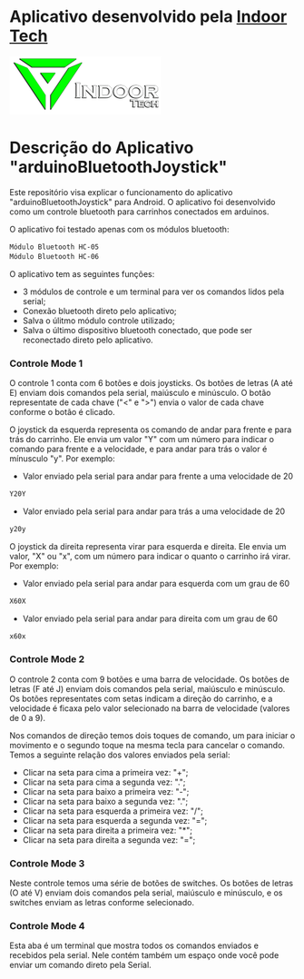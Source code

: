 # Aplicativo desenvolvido pela <a href="https://indoortech.com.br/">Indoor Tech</a>

![](indoortech.png)

# Descrição do Aplicativo "arduinoBluetoothJoystick"

Este repositório visa explicar o funcionamento do aplicativo "arduinoBluetoothJoystick" para Android. O aplicativo foi desenvolvido como um controle bluetooth para carrinhos conectados em arduinos.

O aplicativo foi testado apenas com os módulos bluetooth:
```sh
Módulo Bluetooth HC-05
Módulo Bluetooth HC-06
```

O aplicativo tem as seguintes funções:
- 3 módulos de controle e um terminal para ver os comandos lidos pela serial;
- Conexão bluetooth direto pelo aplicativo;
- Salva o úlitmo módulo controle utilizado;
- Salva o último dispositivo bluetooth conectado, que pode ser reconectado direto pelo aplicativo.

### Controle Mode 1
O controle 1 conta com 6 botões e dois joysticks. Os botões de letras (A até E) enviam dois comandos pela serial, maiúsculo e minúsculo. O botão representate de cada chave ("<" e ">") envia o valor de cada chave conforme o botão é clicado.

O joystick da esquerda representa os comando de andar para frente e para trás do carrinho. Ele envia um valor "Y" com um número para indicar o comando para frente e a velocidade, e para andar para trás o valor é mínusculo "y". Por exemplo:
- Valor enviado pela serial para andar para frente a uma velocidade de 20
```sh
Y20Y
```

- Valor enviado pela serial para andar para trás a uma velocidade de 20
```sh
y20y
```

O joystick da direita representa virar para esquerda e direita. Ele envia um valor, "X" ou "x", com um número para indicar o quanto o carrinho irá virar. Por exemplo:
- Valor enviado pela serial para andar para esquerda com um grau de 60
```sh
X60X
```

- Valor enviado pela serial para andar para direita com um grau de 60
```sh
x60x
```

### Controle Mode 2
O controle 2 conta com 9 botões e uma barra de velocidade. Os botões de letras (F até J) enviam dois comandos pela serial, maiúsculo e minúsculo. Os botões representates com setas indicam a direção do carrinho, e a velocidade é ficaxa pelo valor selecionado na barra de velocidade (valores de 0 a 9).

Nos comandos de direção temos dois toques de comando, um para iniciar o movimento e o segundo toque na mesma tecla para cancelar o comando. Temos a seguinte relação dos valores enviados pela serial:

- Clicar na seta para cima a primeira vez: "+";
- Clicar na seta para cima a segunda vez: ".";
- Clicar na seta para baixo a primeira vez: "-";
- Clicar na seta para baixo a segunda vez: ".";
- Clicar na seta para esquerda a primeira vez: "/";
- Clicar na seta para esquerda a segunda vez: "=";
- Clicar na seta para direita a primeira vez: "*";
- Clicar na seta para direita a segunda vez: "=";

### Controle Mode 3
Neste controle temos uma série de botões de switches. Os botões de letras (O até V) enviam dois comandos pela serial, maiúsculo e minúsculo, e os switches enviam as letras conforme selecionado.

### Controle Mode 4
Esta aba é um terminal que mostra todos os comandos enviados e recebidos pela serial. Nele contém também um espaço onde você pode enviar um comando direto pela Serial.



